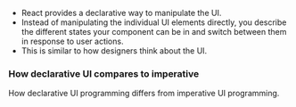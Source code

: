 - React provides a declarative way to manipulate the UI.
- Instead of manipulating the individual UI elements directly, you describe the different states your component can be in and switch between them in response to user actions.
- This is similar to how designers think about the UI.

### How declarative UI compares to imperative
How declarative UI programming differs from imperative UI programming.